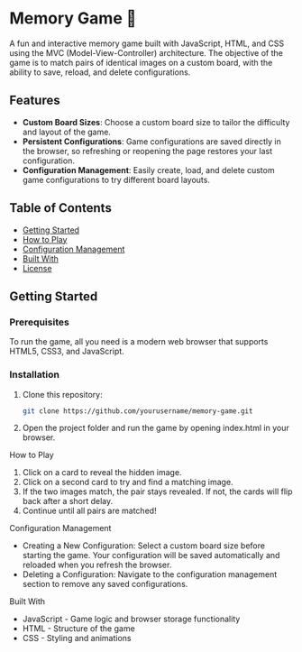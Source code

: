 # Memory Game 🧠

A fun and interactive memory game built with JavaScript, HTML, and CSS using the MVC (Model-View-Controller)
architecture. The objective of the game is to match pairs of identical images on a custom board, with the ability to
save, reload, and delete configurations.

## Features

- **Custom Board Sizes**: Choose a custom board size to tailor the difficulty and layout of the game.
- **Persistent Configurations**: Game configurations are saved directly in the browser, so refreshing or reopening the
  page restores your last configuration.
- **Configuration Management**: Easily create, load, and delete custom game configurations to try different board
  layouts.

## Table of Contents

- [Getting Started](#getting-started)
- [How to Play](#how-to-play)
- [Configuration Management](#configuration-management)
- [Built With](#built-with)
- [License](#license)

## Getting Started

### Prerequisites

To run the game, all you need is a modern web browser that supports HTML5, CSS3, and JavaScript.

### Installation

1. Clone this repository:
   ```bash
   git clone https://github.com/yourusername/memory-game.git
   ```

2. Open the project folder and run the game by opening index.html in your browser.

How to Play

1. Click on a card to reveal the hidden image.
2. Click on a second card to try and find a matching image.
3. If the two images match, the pair stays revealed. If not, the cards will flip back after a short delay.
4. Continue until all pairs are matched!

Configuration Management

- Creating a New Configuration: Select a custom board size before starting the game. Your configuration will be saved
  automatically and reloaded when you refresh the browser.
- Deleting a Configuration: Navigate to the configuration management section to remove any saved configurations.

Built With

- JavaScript - Game logic and browser storage functionality
- HTML - Structure of the game
- CSS - Styling and animations
